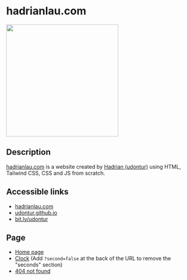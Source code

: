 # hadrianlau.com
[<img width="300px" src="https://github.com/udontur/udontur/blob/a3476a7090350c817b33d647447e680a664c4895/repositories/website.png"/>](https://udontur.github.io)

## Description
[hadrianlau.com](https://hadrianlau.com) is a website created by [Hadrian (udontur)](https://github.com/udontur) using HTML, Tailwind CSS, CSS and JS from scratch.

## Accessible links
- [hadrianlau.com](https://hadrianlau.com)
- [udontur.github.io](https://udontur.github.io)
- [bit.ly/udontur](https://bit.ly/udontur)

## Page
- [Home page](https://hadrianlau.com)
- [Clock](https://hadrianlau.com/clock.html) (Add `?second=false` at the back of the URL to remove the "seconds" section)
- [404 not found](https://hadrianlau.com/404.html)
